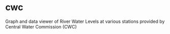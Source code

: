# cwc
Graph and data viewer of River Water Levels at various stations provided by Central Water Commission  (CWC)
